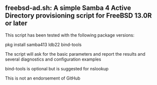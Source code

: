 ## freebsd-ad.sh: A simple Samba 4 Active Directory provisioning script for FreeBSD 13.0R or later

This script has been tested with the following package versions:

pkg install samba413 ldb22 bind-tools

The script will ask for the basic parameters and report the results and several diagnostics and configuration examples

bind-tools is optional but is suggested for nslookup

This is not an endorsement of GitHub
